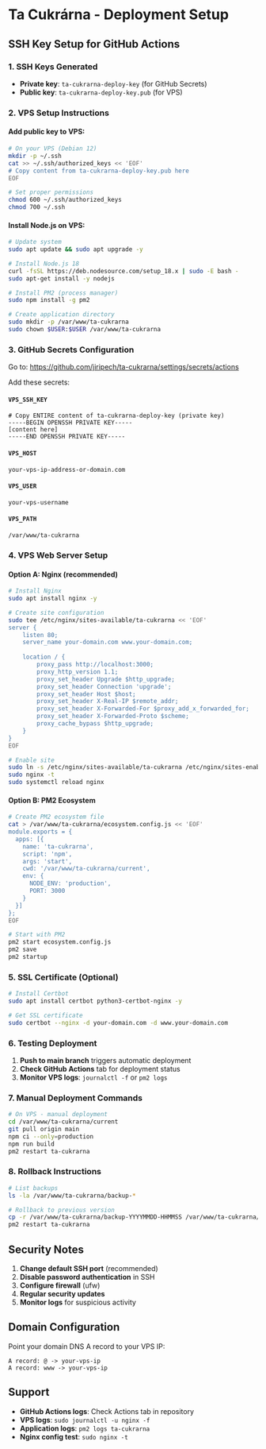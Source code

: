# Ta Cukrárna - Deployment Setup

## SSH Key Setup for GitHub Actions

### 1. SSH Keys Generated
- **Private key**: `ta-cukrarna-deploy-key` (for GitHub Secrets)
- **Public key**: `ta-cukrarna-deploy-key.pub` (for VPS)

### 2. VPS Setup Instructions

#### Add public key to VPS:
```bash
# On your VPS (Debian 12)
mkdir -p ~/.ssh
cat >> ~/.ssh/authorized_keys << 'EOF'
# Copy content from ta-cukrarna-deploy-key.pub here
EOF

# Set proper permissions
chmod 600 ~/.ssh/authorized_keys
chmod 700 ~/.ssh
```

#### Install Node.js on VPS:
```bash
# Update system
sudo apt update && sudo apt upgrade -y

# Install Node.js 18
curl -fsSL https://deb.nodesource.com/setup_18.x | sudo -E bash -
sudo apt-get install -y nodejs

# Install PM2 (process manager)
sudo npm install -g pm2

# Create application directory
sudo mkdir -p /var/www/ta-cukrarna
sudo chown $USER:$USER /var/www/ta-cukrarna
```

### 3. GitHub Secrets Configuration

Go to: https://github.com/jiripech/ta-cukrarna/settings/secrets/actions

Add these secrets:

#### `VPS_SSH_KEY`
```
# Copy ENTIRE content of ta-cukrarna-deploy-key (private key)
-----BEGIN OPENSSH PRIVATE KEY-----
[content here]
-----END OPENSSH PRIVATE KEY-----
```

#### `VPS_HOST`
```
your-vps-ip-address-or-domain.com
```

#### `VPS_USER`
```
your-vps-username
```

#### `VPS_PATH`
```
/var/www/ta-cukrarna
```

### 4. VPS Web Server Setup

#### Option A: Nginx (recommended)
```bash
# Install Nginx
sudo apt install nginx -y

# Create site configuration
sudo tee /etc/nginx/sites-available/ta-cukrarna << 'EOF'
server {
    listen 80;
    server_name your-domain.com www.your-domain.com;
    
    location / {
        proxy_pass http://localhost:3000;
        proxy_http_version 1.1;
        proxy_set_header Upgrade $http_upgrade;
        proxy_set_header Connection 'upgrade';
        proxy_set_header Host $host;
        proxy_set_header X-Real-IP $remote_addr;
        proxy_set_header X-Forwarded-For $proxy_add_x_forwarded_for;
        proxy_set_header X-Forwarded-Proto $scheme;
        proxy_cache_bypass $http_upgrade;
    }
}
EOF

# Enable site
sudo ln -s /etc/nginx/sites-available/ta-cukrarna /etc/nginx/sites-enabled/
sudo nginx -t
sudo systemctl reload nginx
```

#### Option B: PM2 Ecosystem
```bash
# Create PM2 ecosystem file
cat > /var/www/ta-cukrarna/ecosystem.config.js << 'EOF'
module.exports = {
  apps: [{
    name: 'ta-cukrarna',
    script: 'npm',
    args: 'start',
    cwd: '/var/www/ta-cukrarna/current',
    env: {
      NODE_ENV: 'production',
      PORT: 3000
    }
  }]
};
EOF

# Start with PM2
pm2 start ecosystem.config.js
pm2 save
pm2 startup
```

### 5. SSL Certificate (Optional)
```bash
# Install Certbot
sudo apt install certbot python3-certbot-nginx -y

# Get SSL certificate
sudo certbot --nginx -d your-domain.com -d www.your-domain.com
```

### 6. Testing Deployment

1. **Push to main branch** triggers automatic deployment
2. **Check GitHub Actions** tab for deployment status
3. **Monitor VPS logs**: `journalctl -f` or `pm2 logs`

### 7. Manual Deployment Commands

```bash
# On VPS - manual deployment
cd /var/www/ta-cukrarna/current
git pull origin main
npm ci --only=production
npm run build
pm2 restart ta-cukrarna
```

### 8. Rollback Instructions

```bash
# List backups
ls -la /var/www/ta-cukrarna/backup-*

# Rollback to previous version
cp -r /var/www/ta-cukrarna/backup-YYYYMMDD-HHMMSS /var/www/ta-cukrarna/current
pm2 restart ta-cukrarna
```

## Security Notes

1. **Change default SSH port** (recommended)
2. **Disable password authentication** in SSH
3. **Configure firewall** (ufw)
4. **Regular security updates**
5. **Monitor logs** for suspicious activity

## Domain Configuration

Point your domain DNS A record to your VPS IP:
```
A record: @ -> your-vps-ip
A record: www -> your-vps-ip
```

## Support

- **GitHub Actions logs**: Check Actions tab in repository
- **VPS logs**: `sudo journalctl -u nginx -f`
- **Application logs**: `pm2 logs ta-cukrarna`
- **Nginx config test**: `sudo nginx -t`